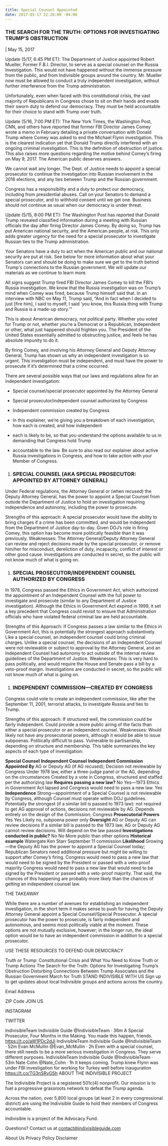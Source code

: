 ```yaml
---
title: Special Counsel Appointed
date: 2017-05-17 22:26:00 -04:00
---
```


### THE SEARCH FOR THE TRUTH: OPTIONS FOR INVESTIGATING TRUMP’S OBSTRUCTION

| May 15, 2017

Update (5/17, 6:45 PM ET): The Department of Justice appointed Robert Mueller, Former F.B.I. Director, to serve as a special counsel on the Russia Investigation. This would not have happened without the immense pressure from the public, and from Indivisible groups around the country. Mr. Mueller now must be allowed to conduct a truly independent investigation, without further interference from the Trump administration.

Unfortunately, even when faced with this constitutional crisis, the vast majority of Republicans in Congress chose to sit on their hands and evade their sworn duty to defend our democracy. They must be held accountable for their choice to stand with Trump over truth.

Update (5/16, 7:00 PM ET): The New York Times, the Washington Post, CNN, and others have reported that former FBI Director James Comey wrote a memo in February detailing a private conversation with Donald Trump where Comey was asked to end the Michael Flynn investigation. This is the clearest indication yet that Donald Trump directly interfered with an ongoing criminal investigation. This is the definition of obstruction of justice. This also raises more questions regarding the motive behind Comey’s firing on May 9, 2017. The American public deserves answers.

We cannot wait any longer. The Dept. of Justice needs to appoint a special prosecutor to continue the investigation into Russian involvement in the 2016 elections, and any ties between Trump and the Russian government.

Congress has a responsibility and a duty to protect our democracy, including from presidential abuses. Call on your Senators to demand a special prosecutor, and to withhold consent until we get one. Business should not continue as usual when our democracy is under threat.

Update (5/15, 8:00 PM ET): The Washington Post has reported that Donald Trump revealed classified information during a meeting with Russian officials the day after firing Director James Comey. By doing so, Trump has put American national security, and the American people, at risk. This only adds greater urgency for the need for a special prosecutor to investigate Russian ties to the Trump administration.

Your Senators have a duty to act when the American public and our national security are put at risk. See below for more information about what your Senators can and should be doing to make sure we get to the truth behind Trump's connections to the Russian government. We will update our materials as we continue to learn more.

All signs suggest Trump fired FBI Director James Comey to kill the FBI’s Russia investigation. We know that the Russia investigation was on Trump’s mind when Comey was fired, because Trump himself said that. In an interview with NBC on May 11, Trump said, “And in fact when I decided to just \[fire him\], I said to myself, I said ‘you know, this Russia thing with Trump and Russia is a made-up story.’”

This is about American democracy, not political party. Whether you voted for Trump or not, whether you’re a Democrat or a Republican, Independent or other, what just happened should frighten you. The President of the United States essentially admitted to obstructing justice, and feels he has absolute impunity to do it.

By firing Comey, and involving his Attorney General and Deputy Attorney General, Trump has shown us why an independent investigation is so urgent. This investigation must be independent, and must have the power to prosecute if it’s determined that a crime occurred.

There are several possible ways that our laws and regulations allow for an independent investigation:

* Special counsel/special prosecutor appointed by the Attorney General

* Special prosecutor/independent counsel authorized by Congress

* Independent commission created by Congress

* In this explainer, we’re giving you a breakdown of each investigation, how each is created, and how independent

* each is likely to be, so that you understand the options available to us in demanding that Congress hold Trump

* accountable to the law. Be sure to also read our explainer about active Russia investigations in Congress, and how to take action with your Member of Congress.

1. ### SPECIAL COUNSEL (AKA SPECIAL PROSECUTOR: APPOINTED BY ATTORNEY GENERAL)

Under Federal regulations, the Attorney General or (when recused) the Deputy Attorney General, has the power to appoint a Special Counsel from outside the Department of Justice to hold an investigation requiring independence and autonomy, including the power to prosecute.

Strengths of this approach: A special prosecutor would have the ability to bring charges if a crime has been committed, and would be independent from the Department of Justice day-to-day. Given DOJ’s role in firing Comey, this option has become more politically feasible than it was previously.
Weaknesses: The Attorney General/Deputy Attorney General can review and reject decisions made by the special prosecutor, or remove him/her for misconduct, dereliction of duty, incapacity, conflict of interest or other good cause. Investigations are conducted in secret, so the public will not know much of what is going on.

1. ### SPECIAL PROSECUTOR/INDEPENDENT COUNSEL AUTHORIZED BY CONGRESS

In 1978, Congress passed the Ethics in Government Act, which authorized the appointment of an Independent Counsel with the full power to investigate and prosecute (similar to any Department of Justice investigation). Although the Ethics in Government Act expired in 1999, it set a key precedent that Congress could revisit to ensure that Administration officials who have violated federal criminal law are held accountable.

Strengths of this Approach: If Congress passes a law similar to the Ethics in Government Act, this is potentially the strongest approach substantively. Like a special counsel, an independent counsel could bring criminal charges. Unlike a special counsel, the decisions of an Independent Counsel were not reviewable or subject to approval by the Attorney General, and an Independent Counsel had autonomy to act outside of the internal review guidelines of the Department of Justice.
Weaknesses: This is very hard to pass politically, and would require the House and Senate pass a bill by a veto-proof margin. Investigations are conducted in secret, so the public will not know much of what is going on.

1. ### INDEPENDENT COMMISSION—CREATED BY CONGRESS

Congress could vote to create an independent commission, like after the September 11, 2001, terrorist attacks, to investigate Russia and ties to Trump.

Strengths of this approach: If structured well, the commission could be fairly independent. Could provide a more public airing of the facts than either a special prosecutor or an independent counsel.
Weaknesses: Would likely not have any prosecutorial powers, although it would be able to issue subpoenas. Politically difficult to pass. Vulnerable to partisanship, depending on structure and membership.
This table summarizes the key aspects of each type of investigation:
<tbody>
<tr>
<td style="width: 178px;"></td>
<td style="width: 225px;"><strong>Special Counsel</strong></td>
<td style="width: 262px;"><strong>Independent Counsel</strong></td>
<td style="width: 217px;"><strong>Independent Commission</strong></td>
</tr>
<tr>
<td style="width: 178px;"><strong>Appointed By</strong></td>
<td style="width: 225px;">AG or Deputy AG (if AG recused); Decision not reviewable by Congress</td>
<td style="width: 262px;">Under 1978 law, either a three-judge panel or the AG, depending on the circumstances</td>
<td style="width: 217px;">Created by a vote in Congress, structured and staffed per the authorizing law</td>
</tr>
<tr>
<td style="width: 178px;"><strong>Requires passing a new law?</strong></td>
<td style="width: 225px;">No</td>
<td style="width: 262px;">Yes—1973 Ethics in Government Act lapsed and Congress would need to pass a new law.</td>
<td style="width: 217px;"><span style="font-weight: 400;">Yes</span></td>
</tr>
<tr>
<td style="width: 178px;"><strong>Independence</strong></td>
<td style="width: 225px;">Strong—appointment of a Special Counsel is not reviewable by Congress, although Counsel must operate within DOJ guidelines.</td>
<td style="width: 262px;">Potentially the strongest (if a similar bill is passed to 1973 law): not required to get AG approval of actions, decisions not reviewable by AG.</td>
<td style="width: 217px;">Depends entirely on the design of the Commission; Congress</td>
</tr>
<tr>
<td style="width: 178px;"><strong>Prosecutorial Powers</strong></td>
<td style="width: 225px;">Yes</td>
<td style="width: 262px;">Yes</td>
<td style="width: 217px;">Likely no, subpoena power only</td>
</tr>
<tr>
<td style="width: 178px;"><strong>Oversight</strong></td>
<td style="width: 225px;">AG or Deputy AG can review decisions</td>
<td style="width: 262px;">If a similar bill is passed to the 1973 law, AG or Deputy AG cannot review decisions.</td>
<td style="width: 217px;">Will depend on the law passed</td>
</tr>
<tr>
<td style="width: 178px;"><strong>Investigations conducted in public?</strong></td>
<td style="width: 225px;">No</td>
<td style="width: 262px;">No</td>
<td style="width: 217px;">More public than other options</td>
</tr>
<tr>
<td style="width: 178px;"><strong>Historical example</strong></td>
<td style="width: 225px;">Watergate</td>
<td style="width: 262px;">Ken Starr</td>
<td style="width: 217px;">September 11 commission</td>
</tr>
<tr>
<td style="width: 178px;"><strong>Likelihood</strong></td>
<td style="width: 225px;">Growing—the Deputy AG has the power to appoint a Special Counsel today; Republican Senators need additional pressure but might be willing to support after Comey’s firing.</td>
<td style="width: 262px;">Congress would need to pass a new law that would need to be signed by the President or passed with a veto-proof majority</td>
<td style="width: 217px;">Congress would need to pass a new law that would need to be signed by the President or passed with a veto-proof majority. That said, the chances of this happening are probably more likely than the chances of getting an independent counsel law.</td>
</tr>
</tbody>

THE TAKEAWAY

While there are a number of avenues for establishing an independent investigation, in the short term it makes sense to push for having the Deputy Attorney General appoint a Special Counsel/Special Prosecutor. A special prosecutor has the power to prosecute, is fairly independent and autonomous, and seems most politically viable at the moment. These options are not mutually exclusive, however; in the longer run, the ideal option would be to have an independent commission in addition to a special prosecutor.

USE THESE RESOURCES TO DEFEND OUR DEMOCRACY

Truth or Trump: Constitutional Crisis and What You Need to Know
Truth or Trump Actions
The Search for the Truth: Options for Investigating Trump’s Obstruction
Disturbing Connections Between Trump Associates and the Russian Government
March for Truth
STAND INDIVISIBLE WITH US
Sign up to get updates about local Indivisible groups and actions across the country.

Email Address

ZIP Code
JOIN US

INSTAGRAM

TWITTER

IndivisibleTeam
Indivisible Guide @IndivisibleTeam · 36m
A Special Prosecutor, Four Months in the Making. You made this happen, friends. https://t.co/aW1PDc2dJi
IndivisibleTeam
Indivisible Guide @IndivisibleTeam · 52m
Evan McMullin @Evan_McMullin · 2h
Even with a special counsel, there still needs to be a more serious investigation in Congress. They serve different purposes.
IndivisibleTeam
Indivisible Guide @IndivisibleTeam · 53m
Nate Cohn @Nate_Cohn · 1h
It keeps coming. Trump knew Flynn was under FBI investigation for working for Turkey well before inauguration https://t.co/TG3nSRvGSh
ABOUT THE INDIVISIBLE PROJECT

The Indivisible Project is a registered 501c(4) nonprofit. Our mission is to fuel a progressive grassroots network to defeat the Trump agenda.

Across the nation, over 5,800 local groups (at least 2 in every congressional district) are using the Indivisible Guide to hold their members of Congress accountable.

Indivisible is a project of the Advocacy Fund.

Questions? Contact us at contact@indivisibleguide.com

About Us
Privacy Policy
Disclaimer